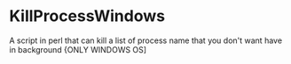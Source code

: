 # KillProcessWindows
A script in perl that can kill a list of process name that you don't want have in background {ONLY WINDOWS OS]
